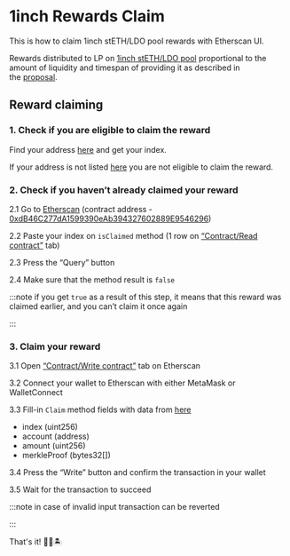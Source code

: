 # 1inch Rewards Claim 
This is how to claim 1inch stETH/LDO pool rewards with Etherscan UI.

Rewards distributed to LP on [1inch stETH/LDO pool](https://etherscan.io/address/0x1f629794b34ffb3b29ff206be5478a52678b47ae) proportional to the amount of liquidity and timespan of providing it as described in the [proposal](https://research.lido.fi/t/proposal-ldo-incentives-to-liquidity-providers-on-ldo-steth-pair-on-1inch-exchange/274).

## Reward claiming

### 1. Check if you are eligible to claim the reward

Find your address [here](https://github.com/lidofinance/airdrop-data/blob/main/oneinch_lido_airdrop.csv) and get your index.

If your address is not listed [here](https://github.com/lidofinance/airdrop-data/blob/main/oneinch_lido_airdrop.csv) you are not eligible to claim the reward.

### 2. Check if you haven’t already claimed your reward
2.1 Go to [Etherscan](https://etherscan.io/address/0xdB46C277dA1599390eAb394327602889E9546296) (contract address  - [0xdB46C277dA1599390eAb394327602889E9546296](https://etherscan.io/address/0xdB46C277dA1599390eAb394327602889E9546296))

2.2 Paste your index on `isClaimed` method (1 row on [“Contract/Read contract”](https://etherscan.io/address/0xdB46C277dA1599390eAb394327602889E9546296#readContract) tab)

2.3 Press the “Query” button

2.4 Make sure that the method result is `false`

:::note
if you get `true` as a result of this step, it means that this reward was claimed earlier, and you can’t claim it once again

:::

### 3. Claim your reward

3.1 Open [“Contract/Write contract”](https://etherscan.io/address/0xdB46C277dA1599390eAb394327602889E9546296#writeContract) tab on Etherscan

3.2 Connect your wallet to Etherscan with either MetaMask or WalletConnect

3.3 Fill-in `Claim` method fields with data from [here](https://github.com/lidofinance/airdrop-data/blob/main/oneinch_lido_airdrop.csv)
- index (uint256)
- account (address)
- amount (uint256)
- merkleProof (bytes32[])

3.4 Press the “Write” button and confirm the transaction in your wallet

3.5 Wait for the transaction to succeed

:::note
in case of invalid input transaction can be reverted

:::


That's it! 💪🎉🏝
